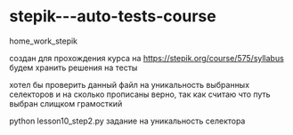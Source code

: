 # stepik---auto-tests-course
home_work_stepik

создан для прохождения курса на https://stepik.org/course/575/syllabus
будем хранить решения на тесты


хотел бы проверить данный файл на уникальность выбранных селекторов и на сколько прописаны верно, так как считаю что путь выбран слищком грамосткий

python lesson10_step2.py
задание на уникальность селектора